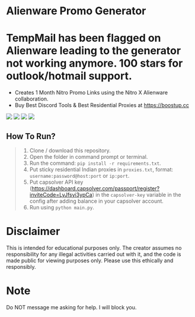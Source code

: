 # Alienware Promo Generator
# TempMail has been flagged on Alienware leading to the generator not working anymore. 100 stars for outlook/hotmail support.

- Creates 1 Month Nitro Promo Links using the Nitro X Alienware collaboration.
- Buy Best Discord Tools & Best Residential Proxies at https://boostup.cc

<div id="top"></div>
<p align="left">
  <img src="https://img.shields.io/github/stars/Pixens/Alienware-Promo-Generator.svg?style=for-the-badge"/>
  <img src="https://img.shields.io/github/forks/Pixens/Alienware-Promo-Generator.svg?style=for-the-badge"/>
  <img src="https://img.shields.io/github/issues/Pixens/Alienware-Promo-Generator.svg?style=for-the-badge"/>
  <img src="https://img.shields.io/github/contributors/Pixens/Alienware-Promo-Generator.svg?style=for-the-badge"/>
</p>

## How To Run?
> 1) Clone / download this repository.
> 2) Open the folder in command prompt or terminal.
> 3) Run the command: `pip install -r requirements.txt`.
> 4) Put sticky residential Indian proxies in `proxies.txt`, format: `username:password@host:port` or `ip:port`.
> 5) Put capsolver API key (https://dashboard.capsolver.com/passport/register?inviteCode=LyJfsyi3ypCa) in the `capsolver-key` variable in the config after adding balance in your capsolver account.
> 6) Run using `python main.py`.

# Disclaimer

This is intended for educational purposes only. The creator assumes no responsibility for any illegal activities carried out with it, and the code is made public for viewing purposes only. Please use this ethically and responsibly.

# Note

Do NOT message me asking for help. I will block you.
